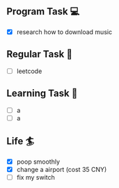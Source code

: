 

## Program Task  💻
- [x] research how to download music

## Regular Task  🤡
- [ ] leetcode

## Learning Task 🎯
- [ ] a
- [ ] a

## Life 🏄
- [x] poop smoothly
- [x] change a airport (cost 35 CNY)
- [ ] fix my switch